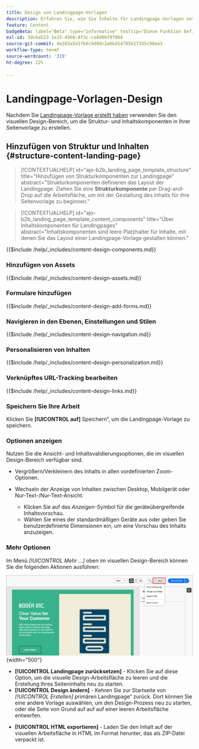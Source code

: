 ```yaml
---
title: Design von Landingpage-Vorlagen
description: Erfahren Sie, wie Sie Inhalte für Landingpage-Vorlagen entwerfen und erstellen, die Marketing-Experten zur Erstellung von Landingpages wiederverwenden können.
feature: Content
badgeBeta: label="Beta" type="informative" tooltip="Diese Funktion befindet sich derzeit in einer eingeschränkten Beta-Version"
exl-id: 3dc6a523-1a33-4560-8f3c-ce8d0bf9f064
source-git-commit: 4e203a5d1fb0c9d9dc2a6bd14705b17335c98ee3
workflow-type: tm+mt
source-wordcount: '319'
ht-degree: 22%

---
```


# Landingpage-Vorlagen-Design

Nachdem Sie [Landingpage-Vorlage erstellt haben](./landing-page-templates.md#create-a-landing-page-template) verwenden Sie den visuellen Design-Bereich, um die Struktur- und Inhaltskomponenten in Ihrer Seitenvorlage zu erstellen.

## Hinzufügen von Struktur und Inhalten {#structure-content-landing-page}

>[!CONTEXTUALHELP]
>id="ajo-b2b_landing_page_template_structure"
>title="Hinzufügen von Strukturkomponenten zur Landingpage"
>abstract="Strukturkomponenten definieren das Layout der Landingpage. Ziehen Sie eine **Strukturkomponente** per Drag-and-Drop auf die Arbeitsfläche, um mit der Gestaltung des Inhalts für ihre Seitenvorlage zu beginnen."

>[!CONTEXTUALHELP]
>id="ajo-b2b_landing_page_template_content_components"
>title="Über Inhaltskomponenten für Landingpages"
>abstract="Inhaltskomponenten sind leere Platzhalter für Inhalte, mit denen Sie das Layout einer Landingpage-Vorlage gestalten können."

{{$include /help/_includes/content-design-components.md}}

### Hinzufügen von Assets

{{$include /help/_includes/content-design-assets.md}}

### Formulare hinzufügen

{{$include /help/_includes/content-design-add-forms.md}}

### Navigieren in den Ebenen, Einstellungen und Stilen

{{$include /help/_includes/content-design-navigation.md}}

### Personalisieren von Inhalten

{{$include /help/_includes/content-design-personalization.md}}

### Verknüpftes URL-Tracking bearbeiten

{{$include /help/_includes/content-design-links.md}}

### Speichern Sie Ihre Arbeit

Klicken Sie **[!UICONTROL auf]** Speichern“, um die Landingpage-Vorlage zu speichern.
<!--
You can continue to make edits to the draft page template. When you are ready to make it available for using in page creation, you can [publish the template](./landing-page-templates.md#). -->

### Optionen anzeigen

Nutzen Sie die Ansicht- und Inhaltsvalidierungsoptionen, die im visuellen Design-Bereich verfügbar sind.

* Vergrößern/Verkleinern des Inhalts in allen vordefinierten Zoom-Optionen.

* Wechseln der Anzeige von Inhalten zwischen Desktop, Mobilgerät oder Nur-Text-/Nur-Text-Ansicht.
   * Klicken Sie auf das _Anzeigen_-Symbol für die geräteübergreifende Inhaltsvorschau.
   * Wählen Sie eines der standardmäßigen Geräte aus oder geben Sie benutzerdefinierte Dimensionen ein, um eine Vorschau des Inhalts anzuzeigen.

### Mehr Optionen

Im Menü _[!UICONTROL Mehr …]_ oben im visuellen Design-Bereich können Sie die folgenden Aktionen ausführen:

![Klicken Sie auf Mehr , um auf Vorlagenaktionen zuzugreifen](./assets/landing-page-designer-more-menu.png){width="500"}

* **[!UICONTROL Landingpage zurücksetzen]** - Klicken Sie auf diese Option, um die visuelle Design-Arbeitsfläche zu leeren und die Erstellung Ihres Seiteninhalts neu zu starten.
* **[!UICONTROL Design ändern]** - Kehren Sie zur Startseite von _[!UICONTROL Erstellen]_ primären Landingpage“ zurück. Dort können Sie eine andere Vorlage auswählen, um den Design-Prozess neu zu starten, oder die Seite von Grund auf auf auf einer leeren Arbeitsfläche entwerfen.
<!--- * **[!UICONTROL Save as content template]** - Save the page body as a landing page template to be reused across multiple landing pages. You provide a name and description for the template and save it to the list of saved  landing page templates. -->
* **[!UICONTROL HTML exportieren]** - Laden Sie den Inhalt auf der visuellen Arbeitsfläche in HTML im Format herunter, das als ZIP-Datei verpackt ist.
